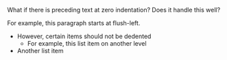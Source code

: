 What if there is preceding text at zero indentation? Does it handle this well?

<!--SNIPSTART typescript-ejson-worker -->
<!--SNIPEND-->

For example, this paragraph starts at flush-left.

- However, certain items should not be dedented
  - For example, this list item on another level
- Another list item